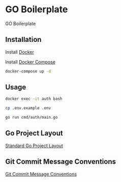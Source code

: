 # GO Boilerplate

GO Boilerplate

## Installation

Install [Docker](https://docs.docker.com/engine/install/ubuntu/)

Install [Docker Compose](https://docs.docker.com/compose/install/)

```bash
docker-compose up -d
```

## Usage

```bash
docker exec -it auth bash
```

```bash
cp .env.example .env
```


```bash
go run cmd/auth/main.go
```

## Go Project Layout
[Standard Go Project Layout](https://github.com/golang-standards/project-layout/blob/master/README_zh-TW.md)

## Git Commit Message Conventions
[Git Commit Message Conventions](https://wadehuanglearning.blogspot.com/2019/05/commit-commit-commit-why-what-commit.html)
